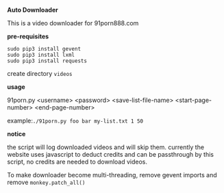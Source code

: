 **Auto Downloader**

This is a video downloader for 91porn888.com

**pre-requisites**

```
sudo pip3 install gevent
sudo pip3 install lxml
sudo pip3 install requests
```

create directory `videos`

**usage**

91porn.py &lt;username&gt; &lt;password&gt; &lt;save-list-file-name&gt; &lt;start-page-number&gt; &lt;end-page-number&gt;

example:`./91porn.py foo bar my-list.txt 1 50`

**notice**

the script will log downloaded videos and will skip them.
currently the website uses javascript to deduct credits and can be passthrough by this script, no credits are needed to download videos.

To make downloader become multi-threading, remove gevent imports and remove `monkey.patch_all()`
